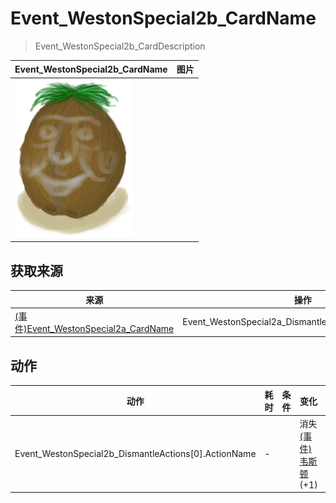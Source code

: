 # Event_WestonSpecial2b_CardName  
> Event_WestonSpecial2b_CardDescription  
  
  Event_WestonSpecial2b_CardName  |   图片   
 ----  |  ----:   
   |  ![](Sprite/Weston.png)   
  
## 获取来源  
来源  |  操作  
----  |  ----  
[(事件)Event_WestonSpecial2a_CardName](Event_WestonSpecial2a.md)  |  Event_WestonSpecial2a_DismantleActions[0].ActionName  
## 动作  
动作  |  耗时  |  条件  |  变化  |  状态  
----  |  ----  |  ----  |  ----  |  ----  
Event_WestonSpecial2b_DismantleActions[0].ActionName<br>  |  -  |    |  消失<br>[(事件)韦斯顿](Event_WestonSpecial1c.md)(+1)<br>  |    
